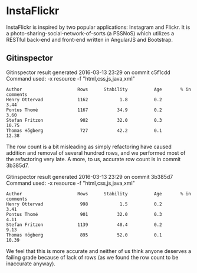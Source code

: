 # InstaFlickr

InstaFlickr is inspired by two popular applications: Instagram and Flickr. It is a photo-sharing-social-network-of-sorts (a PSSNoS) which utilizes a RESTful back-end and front-end written in AngularJS and Bootstrap.

## Gitinspector

Gitinspector result generated 2016-03-13 23:29 on commit c5f1cdd
Command used:
-x resource -f "html,css,js,java,xml"

```
Author                     Rows      Stability          Age       % in comments
Henry Ottervad             1162            1.8          0.2                3.44
Pontus Thomé               1167           34.9          0.2                3.60
Stefan Fritzon              902           32.0          0.3               10.75
Thomas Högberg              727           42.2          0.1               12.38
```

The row count is a bit misleading as simply refactoring have caused addition and removal of several hundred rows, and we performed most of the refactoring very late. A more, to us, accurate row count is in commit 3b385d7.

Gitinspector result generated 2016-03-13 23:29 on commit 3b385d7
Command used:
-x resource -f "html,css,js,java,xml"

```
Author                     Rows      Stability          Age       % in comments
Henry Ottervad              998            1.5          0.2                3.41
Pontus Thomé                901           32.0          0.3                4.11
Stefan Fritzon             1139           40.4          0.2                9.13
Thomas Högberg              895           52.0          0.1               10.39
```

We feel that this is more accurate and neither of us think anyone deserves a failing grade because of lack of rows (as we found the row count to be inaccurate anyway).
